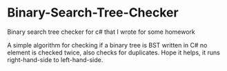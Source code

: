 # Binary-Search-Tree-Checker
Binary search tree checker for c# that I wrote for some homework


A simple algorithm for checking if a binary tree is BST written in C# no element is checked twice, also checks for duplicates. 
Hope it helps, it runs right-hand-side to left-hand-side.
